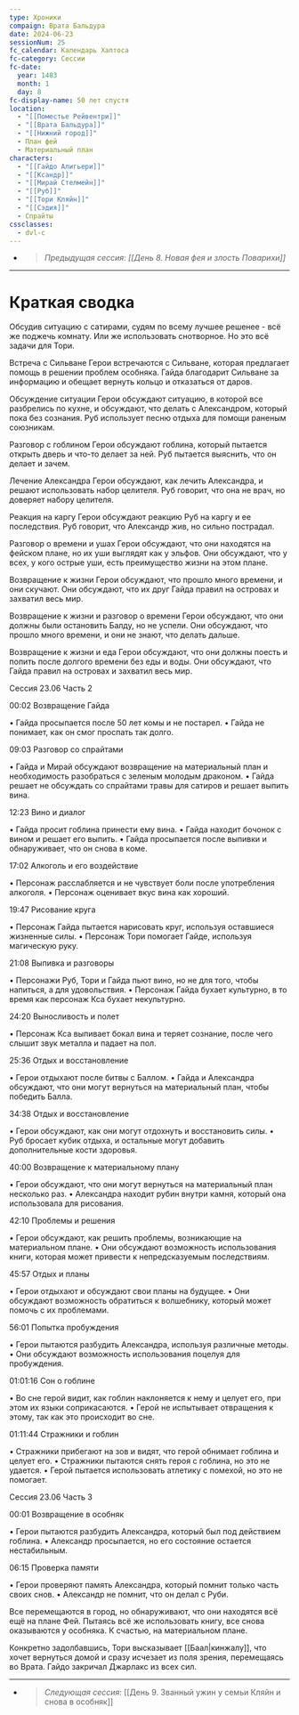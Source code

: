 ```yaml
---
type: Хроники
compaign: Врата Бальдура
date: 2024-06-23
sessionNum: 25
fc_calendar: Календарь Хаптоса
fc-category: Сессии
fc-date:
  year: 1483
  month: 1
  day: 8
fc-display-name: 50 лет спустя
location:
  - "[[Поместье Рейвентри]]"
  - "[[Врата Бальдура]]"
  - "[[Нижний город]]"
  - План фей
  - Материальный план
characters:
  - "[[Гайдо Алигьери]]"
  - "[[Ксандр]]"
  - "[[Мирай Стелмейн]]"
  - "[[Руб]]"
  - "[[Тори Кляйн]]"
  - "[[Сэдия]]"
  - Спрайты
cssclasses:
  - dvl-c
---
```


<!-- QueryToSerialize: LIST without ID "> *Предыдущая сессия*: *" + file.link + "*" From "content/Игры/Врата Бальдура/Хроники" WHERE sessionNum < this.sessionNum SORT sessionNum desc Limit 1 -->
<!-- SerializedQuery: LIST without ID "> *Предыдущая сессия*: *" + file.link + "*" From "content/Игры/Врата Бальдура/Хроники" WHERE sessionNum < this.sessionNum SORT sessionNum desc Limit 1 -->
- > *Предыдущая сессия*: *[[День 8. Новая фея и злость Поварихи]]*
<!-- SerializedQuery END -->

---

# Краткая сводка
Обсудив ситуацию с сатирами, судям по всему лучшее решенее -  всё же поджечь комнату. Или же использовать снотворное. Но это всё задачи для Тори. 

Встреча с Сильване
Герои встречаются с Сильване, которая предлагает помощь в решении проблем особняка.
Гайда благодарит Сильване за информацию и обещает вернуть кольцо и отказаться от даров.

Обсуждение ситуации
Герои обсуждают ситуацию, в которой все разбрелись по кухне, и обсуждают, что делать с Александром, который пока без сознания.
Руб использует песню отдыха для помощи раненым союзникам.

Разговор с гоблином
Герои обсуждают гоблина, который пытается открыть дверь и что-то делает за ней.
Руб пытается выяснить, что он делает и зачем.

Лечение Александра
Герои обсуждают, как лечить Александра, и решают использовать набор целителя.
Руб говорит, что она не врач, но доверяет набору целителя.

Реакция на каргу
Герои обсуждают реакцию Руб на каргу и ее последствия.
Руб говорит, что Александр жив, но сильно пострадал.

Разговор о времени и ушах
Герои обсуждают, что они находятся на фейском плане, но их уши выглядят как у эльфов.
Они обсуждают, что у всех, у кого острые уши, есть преимущество жизни на этом плане.

Возвращение к жизни
Герои обсуждают, что прошло много времени, и они скучают.
Они обсуждают, что их друг Гайда правил на островах и захватил весь мир.

Возвращение к жизни и разговор о времени
Герои обсуждают, что они должны были остановить Балду, но не успели.
Они обсуждают, что прошло много времени, и они не знают, что делать дальше.

Возвращение к жизни и еда
Герои обсуждают, что они должны поесть и попить после долгого времени без еды и воды.
Они обсуждают, что Гайда правил на островах и захватил весь мир.

Сессия 23.06 Часть 2

00:02 Возвращение Гайда

• Гайда просыпается после 50 лет комы и не постарел.
• Гайда не понимает, как он смог проспать так долго.

09:03 Разговор со спрайтами

• Гайда и Мирай обсуждают возвращение на материальный план и необходимость разобраться с зеленым молодым драконом.
• Гайда решает не обсуждать со спрайтами травы для сатиров и решает выпить вина.

12:23 Вино и диалог

• Гайда просит гоблина принести ему вина.
• Гайда находит бочонок с вином и решает его выпить.
• Гайда просыпается после выпивки и обнаруживает, что он снова в коме.

17:02 Алкоголь и его воздействие

• Персонаж расслабляется и не чувствует боли после употребления алкоголя.
• Персонаж оценивает вкус вина как хороший.

19:47 Рисование круга

• Персонаж Гайда пытается нарисовать круг, используя оставшиеся жизненные силы.
• Персонаж Тори помогает Гайде, используя магическую руку.

21:08 Выпивка и разговоры

• Персонажи Руб, Тори и Гайда пьют вино, но не для того, чтобы напиться, а для удовольствия.
• Персонаж Гайда бухает культурно, в то время как персонаж Кса бухает некультурно.

24:20 Выносливость и полет

• Персонаж Кса выпивает бокал вина и теряет сознание, после чего слышит звук металла и падает на пол.

25:36 Отдых и восстановление

• Герои отдыхают после битвы с Баллом.
• Гайда и Александра обсуждают, что они могут вернуться на материальный план, чтобы победить Балла.

34:38 Отдых и восстановление

• Герои обсуждают, как они могут отдохнуть и восстановить силы.
• Руб бросает кубик отдыха, и остальные могут добавить дополнительные кости здоровья.

40:00 Возвращение к материальному плану

• Герои обсуждают, что они могут вернуться на материальный план несколько раз.
• Александра находит рубин внутри камня, который она использовала для рисования.

42:10 Проблемы и решения

• Герои обсуждают, как решить проблемы, возникающие на материальном плане.
• Они обсуждают возможность использования книги, которая может привести к непредсказуемым последствиям.

45:57 Отдых и планы

• Герои отдыхают и обсуждают свои планы на будущее.
• Они обсуждают возможность обратиться к волшебнику, который может помочь с их проблемами.

56:01 Попытка пробуждения

• Герои пытаются разбудить Александра, используя различные методы.
• Они обсуждают возможность использования поцелуя для пробуждения.

01:01:16 Сон о гоблине

• Во сне герой видит, как гоблин наклоняется к нему и целует его, при этом их языки соприкасаются.
• Герой не испытывает отвращения к этому, так как это происходит во сне.

01:11:44 Стражники и гоблин

• Стражники прибегают на зов и видят, что герой обнимает гоблина и целует его.
• Стражники пытаются снять героя с гоблина, но это не удается.
• Герой пытается использовать атлетику с помехой, но это не помогает.

Сессия 23.06 Часть 3

00:01 Возвращение в особняк

• Герои пытаются разбудить Александра, который был под действием гоблина.
• Александр просыпается, но его состояние остается нестабильным.

06:15 Проверка памяти

• Герои проверяют память Александра, который помнит только часть своих снов.
• Александр не помнит, что он делал с Руби.

Все перемещаются в город, но обнаруживают, что они находятся всё ещё на плане Фей. Пытаясь всё же использовать книгу, все снова оказываются у особняка. К счастью, на материальном плане.

Конкретно задолбавшись, Тори высказывает [[Баал|кинжалу]], что хочет вернуться домой и сразу исчезает из поля зрения, перемещаясь во Врата.
Гайдо закричал Джарлакс из всех сил.


---
<!-- QueryToSerialize: LIST without ID "> *Следующая сессия*: " + file.link From "content/Игры/Врата Бальдура/Хроники" WHERE sessionNum > this.sessionNum SORT sessionNum asc Limit 1 -->
<!-- SerializedQuery: LIST without ID "> *Следующая сессия*: " + file.link From "content/Игры/Врата Бальдура/Хроники" WHERE sessionNum > this.sessionNum SORT sessionNum asc Limit 1 -->
- > *Следующая сессия*: [[День 9. Званный ужин у семьи Кляйн и снова в особняк]]
<!-- SerializedQuery END -->
